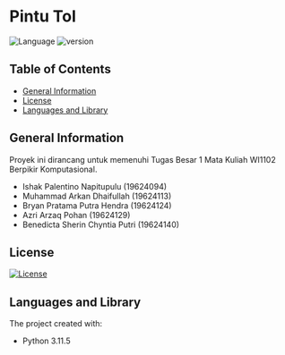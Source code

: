 # Pintu Tol

![Language](https://img.shields.io/badge/language-Python3-green?logo=python)
![version](https://img.shields.io/badge/version-1.0-blue)

## Table of Contents

- [General Information](#general-information)
- [License](#license)
- [Languages and Library](#languages-and-library)

## General Information

Proyek ini dirancang untuk memenuhi Tugas Besar 1 Mata Kuliah WI1102 Berpikir Komputasional.
- Ishak Palentino Napitupulu (19624094)
- Muhammad Arkan Dhaifullah (19624113)
- Bryan Pratama Putra Hendra (19624124)
- Azri Arzaq Pohan (19624129)
- Benedicta Sherin Chyntia Putri (19624140)


## License

[![License](https://img.shields.io/github/license/Ileriayo/markdown-badges?style=for-the-badge)](./LICENSE)

## Languages and Library

The project created with:

- Python 3.11.5
